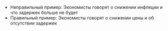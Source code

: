- Неправильный пример: Экономисты говорят о снижении инфляции и что задержек больше не будет
- Правильный пример: Экономисты говорят о снижении цены и об отсутствии задержек